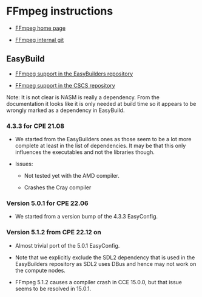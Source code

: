 # FFmpeg instructions

  * [FFmpeg home page](https://ffmpeg.org/)

  * [FFmpeg internal git](https://git.ffmpeg.org/gitweb/ffmpeg.git)


## EasyBuild

  * [FFmpeg support in the EasyBuilders repository](https://github.com/easybuilders/easybuild-easyconfigs/tree/develop/easybuild/easyconfigs/f/FFmpeg)

  * [FFmpeg support in the CSCS repository](https://github.com/eth-cscs/production/tree/master/easybuild/easyconfigs/f/FFmpeg)

Note: It is not clear is NASM is really a dependency. From the documentation it looks
like it is only needed at build time so it appears to be wrongly marked as a dependency
in EasyBuild.

### 4.3.3 for CPE 21.08

  * We started from the EasyBuilders ones as those seem to be a lot more complete
    at least in the list of dependencies. It may be that this only influences
    the executables and not the libraries though.

  * Issues:

      * Not tested yet with the AMD compiler.

      * Crashes the Cray compiler

### Version 5.0.1 for CPE 22.06

  * We started from a version bump of the 4.3.3 EasyConfig.


### Version 5.1.2 from CPE 22.12 on

  * Almost trivial port of the 5.0.1 EasyConfig.
  
  * Note that we explicitly exclude the SDL2 dependency that is used in the EasyBuilders
    repository as SDL2 uses DBus and hence may not work on the compute nodes.

  * FFmpeg 5.1.2 causes a compiler crash in CCE 15.0.0, but that issue seems to be
    resolved in 15.0.1.

